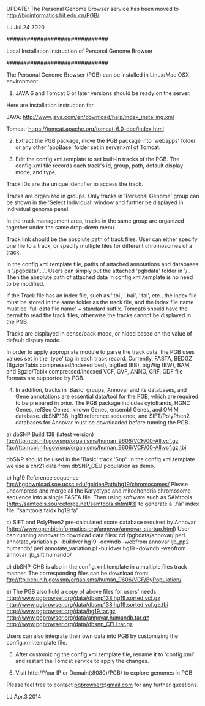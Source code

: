 UPDATE: The Personal Genome Browser service has been moved to http://bioinformatics.hit.edu.cn/PGB/

LJ Jul.24 2020 

##############################

Local Installation Instruction of Personal Genome Browser

##############################

The Personal Genome Browser (PGB) can be installed in Linux/Mac OSX environment. 

1. JAVA 6 and Tomcat 6 or later versions should be ready on the server.

Here are installation instruction for

JAVA:
http://www.java.com/en/download/help/index_installing.xml

Tomcat:
https://tomcat.apache.org/tomcat-6.0-doc/index.html

2. Extract the PGB package, move the PGB package into 'webapps' folder 
or any other 'appBase' folder set in server.xml of Tomcat.

3. Edit the config.xml.template to set built-in tracks of the PGB. The 
config.xml file records each track's id, group, path, default display mode, 
and type, 

Track IDs are the unique identifier to access the track. 

Tracks are organized in groups. Only tracks in 'Personal Genome' group can 
be shown in the 'Select Individual' window and further be displayed in 
individual genome panel. 

In the track management area, tracks in the same group are organized 
together under the same drop-down menu.

Track link should be the absolute path of track files. User can either 
specify one file to a track, or specify multiple files for different 
chromosomes of a track.

In the config.xml.template file, paths of attached annotations and databases
is '/pgbdata/....'. Users can simply put the attached 'pgbdata' folder in 
'/'. Then the absolute path of attached data in config.xml.template is no
need to be modified.

If the Track file has an index file, such as '.tbi', '.bai', '.fai', etc., 
the index file must be stored in the same folder as the track file, and 
the index file name must be 'full data file name' + standard suffix. Tomcat6 
should have the permit to read the track files, otherwise the tracks cannot 
be displayed in the PGB.

Tracks are displayed in dense/pack mode, or hided based on the value of 
default display mode.

In order to apply appropriate module to parse the track data, the PGB uses 
values set in the 'type' tag in each track record. Currently, FASTA, BEDGZ 
(Bgzip/Tabix compressed/indexed bed), bigBed (BB), bigWig (BW), BAM, and 
Bgzip/Tabix compressed/indexed VCF, GVF, ANNO, GRF, GDF file formats are 
supported by PGB.

4. In addition, tracks in 'Basic' groups, Annovar and its databases, and 
Gene annotations are essential data/tool for the PGB, which are required 
to be prepared in prior. The PGB package includes cytoBands, HGNC Genes, 
refSeq Genes, known Genes, ensembl Genes, and OMIM database. dbSNP138, 
hg19 reference sequence, and SIFT/PolyPhen2 databases for Annovar must be 
downloaded before running the PGB..
	
a) dbSNP Build 138 (latest version)
ftp://ftp.ncbi.nih.gov/snp/organisms/human_9606/VCF/00-All.vcf.gz
ftp://ftp.ncbi.nih.gov/snp/organisms/human_9606/VCF/00-All.vcf.gz.tbi

dbSNP should be used in the 'Basic' track 'Snp'. In the config.xml.template 
we use a chr21 data from dbSNP_CEU population as demo.

b) hg19 Reference sequence
ftp://hgdownload.soe.ucsc.edu/goldenPath/hg19/chromosomes/
Please uncompress and merge all the Karyotype and mitochondria chromosome 
sequence into a single FASTA file. Then using software such as SAMtools 
(http://samtools.sourceforge.net/samtools.shtml#3) to generate a '.fai' 
index file.
"samtools faidx hg19.fa"

c) SIFT and PolyPhen2 pre-calculated score database required by Annovar 
(http://www.openbioinformatics.org/annovar/annovar_startup.html)
User can running annovar to download data files:
cd /pgbdata/annovar/
perl annotate_variation.pl -buildver hg19 -downdb -webfrom annovar ljb_pp2 humandb/
perl annotate_variation.pl -buildver hg19 -downdb -webfrom annovar ljb_sift humandb/

d) dbSNP_CHB is also in the config.xml.template in a multiple files track 
manner. The corresponding files can be download from:
ftp://ftp.ncbi.nih.gov/snp/organisms/human_9606/VCF/ByPopulation/

e) The PGB also hold a copy of above files for users' needs:
http://www.pgbrowser.org/data/dbsnp138.hg19.sorted.vcf.gz
http://www.pgbrowser.org/data/dbsnp138.hg19.sorted.vcf.gz.tbi
http://www.pgbrowser.org/data/hg19.tar.gz
http://www.pgbrowser.org/data/annovar.humandb.tar.gz
http://www.pgbrowser.org/data/dbsnp_CEU.tar.gz

Users can also integrate their own data into PGB by customizing the 
config.xml.template file.

5. After customizing the config.xml.template file, rename it to 'config.xml' 
and restart the Tomcat service to apply the changes.

6. Visit http://Your IP or Domain(:8080)/PGB/ to explore genomes in PGB.

Please feel free to contact pgbrowser@gmail.com for any further questions.

LJ Apr.3 2014

